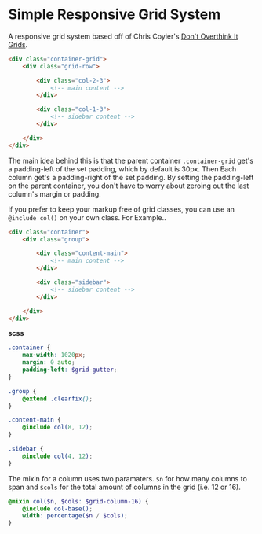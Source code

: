 # Simple Responsive Grid System

A responsive grid system based off of Chris Coyier's [Don't Overthink It Grids](http://css-tricks.com/dont-overthink-it-grids/).

```html
<div class="container-grid">
    <div class="grid-row">

        <div class="col-2-3">
            <!-- main content -->
        </div>

        <div class="col-1-3">
            <!-- sidebar content -->
        </div>

    </div>
</div>
```

The main idea behind this is that the parent container `.container-grid` get's a padding-left of the set padding, which by default is 30px. Then Each column get's a padding-right of the set padding. By setting the padding-left on the parent container, you don't have to worry about zeroing out the last column's margin or padding.

If you prefer to keep your markup free of grid classes, you can use an `@include col()` on your own class. For Example..

```html
<div class="container">
    <div class="group">

        <div class="content-main">
            <!-- main content -->
        </div>

        <div class="sidebar">
            <!-- sidebar content -->
        </div>

    </div>
</div>
```

**scss**

```scss
.container {
    max-width: 1020px;
    margin: 0 auto;
    padding-left: $grid-gutter;
}

.group {
    @extend .clearfix();
}

.content-main {
    @include col(8, 12);
}

.sidebar {
    @include col(4, 12);
}
```

The mixin for a column uses two paramaters. `$n` for how many columns to span and `$cols` for the total amount of columns in the grid (i.e. 12 or 16).

```scss
@mixin col($n, $cols: $grid-column-16) {
    @include col-base();
    width: percentage($n / $cols);
}
```
